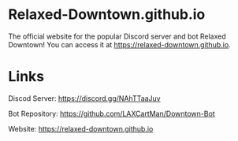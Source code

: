 # Relaxed-Downtown.github.io
The official website for the popular Discord server and bot Relaxed Downtown! You can access it at https://relaxed-downtown.github.io. 

# Links
Discod Server: https://discord.gg/NAhTTaaJuv

Bot Repository: https://github.com/LAXCartMan/Downtown-Bot

Website: https://relaxed-downtown.github.io
